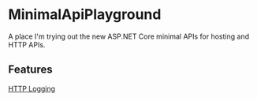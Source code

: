 # MinimalApiPlayground
A place I'm trying out the new ASP.NET Core minimal APIs for hosting and HTTP APIs.

## Features
[HTTP Logging](https://docs.microsoft.com/uk-ua/aspnet/core/fundamentals/http-logging/?view=aspnetcore-6.0)
